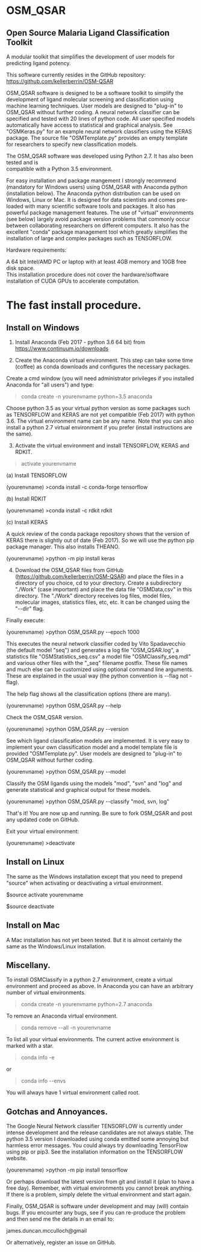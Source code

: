 OSM_QSAR
========

Open Source Malaria Ligand Classification Toolkit
-------------------------------------------------

A modular toolkit that simplifies the development of user models for 
predicting ligand potency. 

This software currently resides in the GitHub repository:
https://github.com/kellerberrin/OSM-QSAR

OSM_QSAR software is designed to be a software toolkit to simplify the development of 
ligand molecular screening and classification using machine learning techniques. 
User models are designed to "plug-in" to OSM_QSAR without further coding. 
A neural network classifier can be specified and tested with 20 lines of python code. 
All user specified models automatically have access to statistical and graphical analysis.
See "OSMKeras.py" for an example neural network classifiers using the KERAS
package. The source file "OSMTemplate.py" provides an empty template for researchers to
specify new classification models.

The OSM_QSAR software was developed using Python 2.7. It has also been tested and is  
compatible with a Python 3.5 environment.

For easy installation and package mangement I strongly recommend (mandatory for Windows users) 
using OSM_QSAR with Anaconda python (installation below). The Anaconda python distribution 
can be used on Windows, Linux or Mac. It is designed for data scientists and comes pre-loaded 
with many scientific software tools  and packages. It also has powerful package management features. 
The use of "virtual" environments (see below) largely avoid package version problems that 
commonly occur between collaborating researchers on different computers. 
It also has the excellent "conda" package management tool which greatly simplifies the installation of large
and complex packages such as TENSORFLOW.  
        
Hardware requirements:

A 64 bit Intel/AMD PC or laptop with at least 4GB memory and 10GB free disk space.  
This installation procedure does not cover the hardware/software installation of CUDA GPUs 
to accelerate computation.    
    
The fast install procedure.
===========================

Install on Windows
------------------

1. Install Anaconda (Feb 2017 - python 3.6 64 bit) from https://www.continuum.io/downloads

2. Create the Anaconda virtual environment. This step can take some time (coffee)
as conda downloads and configures the necessary packages.

Create a cmd window (you will need administrator privileges if you installed
Anaconda for "all users") and type:

>conda create -n yourenvname python=3.5 anaconda

Choose python 3.5 as your virtual python version as some packages such as TENSORFLOW
and KERAS are not yet compatible (Feb 2017) with python 3.6. The virtual environment name 
<yourenvname> can be any name. Note that you can also install a python 2.7 virtual
environment if you prefer (install instructions are the same).

3. Activate the virtual environment and install TENSORFLOW, KERAS and RDKIT.

>activate yourenvname

(a) Install TENSORFLOW

(yourenvname) >conda install -c conda-forge tensorflow

(b) Install RDKIT

(yourenvname) >conda install -c rdkit rdkit

(c) Install KERAS

A quick review of the conda package repository shows that the version of KERAS
there is slightly out of date (Feb 2017). So we will use the python pip package
manager. This also installs THEANO.

(yourenvname) >python -m pip install keras

4. Download the OSM_QSAR files from GitHub (https://github.com/kellerberrin/OSM-QSAR) 
and place the files in a directory of you choice,
cd to your directory. Create a subdirectory "./Work" (case important) and place the 
data file "OSMData,csv" in this directory. The "./Work" directory receives log 
files, model files, molecular images, statistics files, etc, etc. It can be changed 
using the "--dir" flag.

Finally execute:

(yourenvname) >python OSM_QSAR.py --epoch 1000 

This executes the neural network classifier coded by Vito Spadavecchio (the default model "seq") 
and generates a log file "OSM_QSAR.log", a statistics file "OSMStatistics_seq.csv" a
model file "OSMClassify_seq.mdl" and various other files with the "_seq" filename postfix. 
These file names and much else can be customized using
optional command line arguments. These are explained in the usual way 
(the python convention is --flag not -flag).

The help flag shows all the classification options (there are many).

(yourenvname) >python OSM_QSAR.py --help 

Check the OSM_QSAR version.

(yourenvname) >python OSM_QSAR.py --version

See which ligand classification models are implemented. It is very easy to implement
your own classification model and a model template file is provided "OSMTemplate.py".
User models are designed to "plug-in" to OSM_QSAR without further coding.

(yourenvname) >python OSM_QSAR.py --model

Classify the OSM ligands using the models "mod", "svn" and "log" and generate 
statistical and graphical output for these models.

(yourenvname) >python OSM_QSAR.py --classify "mod, svn, log"

That's it! You are now up and running. Be sure to fork OSM_QSAR 
and post any updated code on GitHub.

Exit your virtual environment:

(yourenvname) >deactivate
 

Install on Linux
------------------

The same as the Windows installation except that you need to prepend "source" when
activating or deactivating a virtual environment.

$source activate yourenvname

$source deactivate


Install on Mac
--------------

A Mac installation has not yet been tested. But it is almost 
certainly the same as the Windows/Linux installation. 


Miscellany.
-----------

To install OSMClassify in a python 2.7 environment, create a virtual environment
and proceed as above. In Anaconda you can have an arbitrary number of
virtual environments.

>conda create -n yourenvname python=2.7 anaconda

To remove an Anaconda virtual environment.

>conda remove --all -n yourenvname

To list all your virtual environments. The current active environment is marked
with a star.

>conda info -e

or

>conda info --envs


You will always have 1 virtual environment called root.


Gotchas and Annoyances.
-----------------------

The Google Neural Network classifier TENSORFLOW is currently under intense development 
and the release candidates are not always stable.
The python 3.5 version I downloaded using conda emitted some annoying but harmless error messages.
You could always try downloading TensorFlow using pip or pip3. See the installation information
on the TENSORFLOW website.

(yourenvname) >python -m pip install tensorflow

Or perhaps download the latest version from git and install it (plan to have a free day).
Remember, with virtual environments you cannot break anything.
If there is a problem, simply delete the virtual environment and start again.

Finally, OSM_QSAR is software under development and may (will) contain bugs. 
If you encounter any bugs, see if you can re-produce the problem and then send me
the details in an email to:

james.duncan.mcculloch@gmail
 
Or alternatively, register an issue on GitHub.


